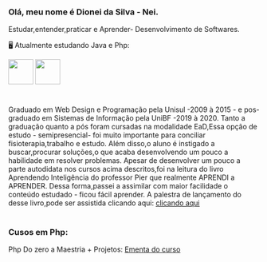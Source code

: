 ### Olá, meu nome é Dionei da Silva - Nei.
  Estudar,entender,praticar e Aprender- Desenvolvimento de Softwares.
 
  🖥️ Atualmente estudando Java e Php:


 <img width='50' heigth='50' src="https://cdn.jsdelivr.net/gh/devicons/devicon/icons/java/java-original.svg" />   <img width='50' heigth='50' src="https://cdn.jsdelivr.net/gh/devicons/devicon/icons/php/php-original.svg" /> <link rel="stylesheet" href="https://cdn.jsdelivr.net/gh/devicons/devicon@v2.15.1/devicon.min.css">
 # 

Graduado em Web Design e Programação pela Unisul -2009 à 2015 - e pos-graduado em Sistemas de Informação pela UniBF -2019 à 2020.
 Tanto a graduação quanto a pós foram cursadas na modalidade EaD,Essa opção de estudo - semipresencial- foi muito importante para conciliar fisioterapia,trabalho e estudo.
Além disso,o aluno é instigado a buscar,procurar soluções,o que acaba desenvolvendo um pouco a habilidade em resolver problemas.
 Apesar de desenvolver um pouco a parte autodidata nos cursos acima descritos,foi na leitura do livro Aprendendo Inteligência do professor Pier que realmente APRENDI a APRENDER.
Dessa forma,passei a assimilar com maior facilidade o conteúdo estudado - ficou fácil aprender.
 A palestra de lançamento do desse livro,pode ser assistida clicando aqui:
[clicando aqui](https://www.youtube.com/watch?v=RlSCoYwnxr4)

#

### Cusos em Php:

 Php Do zero a Maestria + Projetos: [Ementa do curso](https://github.com/DioneiSilva/PHP_do_Zero_a_Maestria)




 

            
          
           
          
          
          

